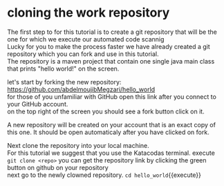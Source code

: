 # cloning the work repository

The first step to for this tutorial is to create a git repository that will be the one for which we execute our automated code scannig  
Lucky for you to make the process faster we have already created a git repository which you can fork and use in this tutorial.  
The repository is a maven project that contain one single java main class that prints "hello world!" on the screen.

let's start by forking the new repository:  
https://github.com/abdelmoujibMegzari/hello_world  
for those of you unfamiliar with GitHub open this link after you connect to your GitHub account.  
on the top right of the screen you should see a fork button click on it.

A new repository will be created on your account that is an exact copy of this one. It should be open automaticaly after you have clicked on fork.

Next clone the repository into your local machine.  
For this tutorial we suggest that you use the Katacodas terminal.
execute `git clone <repo>`
you can get the repository link by clicking the green button on github on your repository  
next go to the newly clowned repository.
`cd hello_world`{{execute}}
